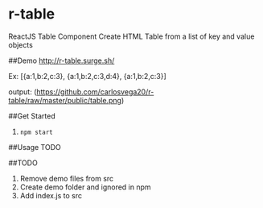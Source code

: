 # r-table

ReactJS Table Component
Create HTML Table from a list of key and value objects

##Demo
http://r-table.surge.sh/

Ex:
[{a:1,b:2,c:3}, {a:1,b:2,c:3,d:4}, {a:1,b:2,c:3}]

output:
(https://github.com/carlosvega20/r-table/raw/master/public/table.png)

##Get Started
1. `npm start`

##Usage
TODO

##TODO
1. Remove demo files from src
2. Create demo folder and ignored in npm
3. Add index.js to src
